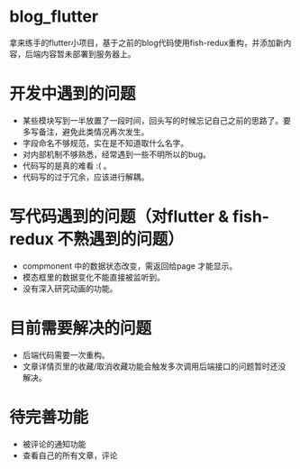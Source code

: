 # blog_flutter

拿来练手的flutter小项目，基于之前的blog代码使用fish-redux重构，并添加新内容，后端内容暂未部署到服务器上。



# 开发中遇到的问题
+ 某些模块写到一半放置了一段时间，回头写的时候忘记自己之前的思路了。要多写备注，避免此类情况再次发生。
+ 字段命名不够规范，实在是不知道取什么名字。
+ 对内部机制不够熟悉，经常遇到一些不明所以的bug。
+ 代码写的是真的难看 :( 。
+ 代码写的过于冗余，应该进行解耦。

# 写代码遇到的问题（对flutter & fish-redux 不熟遇到的问题）
+ compmonent 中的数据状态改变，需返回给page 才能显示。 
+ 模态框里的数据变化不能直接被监听到。
+ 没有深入研究动画的功能。

# 目前需要解决的问题
+ 后端代码需要一次重构。
+ 文章详情页里的收藏/取消收藏功能会触发多次调用后端接口的问题暂时还没解决。

# 待完善功能
+ 被评论的通知功能
+ 查看自己的所有文章，评论
<!-- + 关注某人 -->